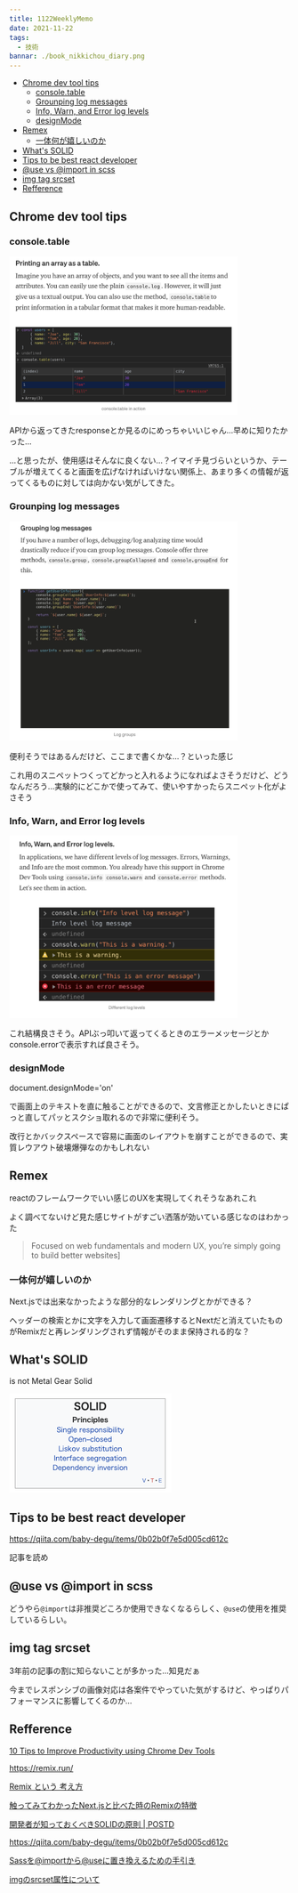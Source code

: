 ```yaml
---
title: 1122WeeklyMemo
date: 2021-11-22
tags:
  - 技術
bannar: ./book_nikkichou_diary.png
---
```


- [Chrome dev tool tips](#chrome-dev-tool-tips)
  - [console.table](#consoletable)
  - [Grounping log messages](#grounping-log-messages)
  - [Info, Warn, and Error log levels](#info-warn-and-error-log-levels)
  - [designMode](#designmode)
- [Remex](#remex)
  - [一体何が嬉しいのか](#一体何が嬉しいのか)
- [What's SOLID](#whats-solid)
- [Tips to be best react developer](#tips-to-be-best-react-developer)
- [@use vs @import in scss](#use-vs-import-in-scss)
- [img tag srcset](#img-tag-srcset)
- [Refference](#refference)

## Chrome dev tool tips

### console.table

<img src="./assets/1122WeeklyMemo_img/image-20211122103725789.png" alt="image-20211122103725789" style="zoom:40%;" />

APIから返ってきたresponseとか見るのにめっちゃいいじゃん…早めに知りたかった…

…と思ったが、使用感はそんなに良くない…？イマイチ見づらいというか、テーブルが増えてくると画面を広げなければいけない関係上、あまり多くの情報が返ってくるものに対しては向かない気がしてきた。

### Grounping log messages

<img src="./assets/1122WeeklyMemo_img/image-20211122163053757.png" alt="image-20211122163123832" style="zoom:40%;" />

便利そうではあるんだけど、ここまで書くかな…？といった感じ

これ用のスニペットつくってどかっと入れるようになればよさそうだけど、どうなんだろう…実験的にどこかで使ってみて、使いやすかったらスニペット化がよさそう

### Info, Warn, and Error log levels

<img src="./assets/1122WeeklyMemo_img/image-20211122163300438.png" alt="image-20211122163300438" style="zoom:40%;" />

これ結構良さそう。APIぶっ叩いて返ってくるときのエラーメッセージとかconsole.errorで表示すれば良さそう。

### designMode

document.designMode='on'

で画面上のテキストを直に触ることができるので、文言修正とかしたいときにぱっと直してパッとスクショ取れるので非常に便利そう。

改行とかバックスペースで容易に画面のレイアウトを崩すことができるので、実質レウアウト破壊爆弾なのかもしれない

## Remex

reactのフレームワークでいい感じのUXを実現してくれそうなあれこれ

よく調べてないけど見た感じサイトがすごい洒落が効いている感じなのはわかった

> Focused on web fundamentals and modern UX, you’re simply going to build better websites]

### 一体何が嬉しいのか

Next.jsでは出来なかったような部分的なレンダリングとかができる？

ヘッダーの検索とかに文字を入力して画面遷移するとNextだと消えていたものがRemixだと再レンダリングされず情報がそのまま保持される的な？

## What's SOLID

is not Metal Gear Solid

![image-20211124115712503](./assets/1122WeeklyMemo_img/image-20211124115712503.png)



## Tips to be best react developer

https://qiita.com/baby-degu/items/0b02b0f7e5d005cd612c

記事を読め

## @use vs @import in scss

どうやら`@import`は非推奨どころか使用できなくなるらしく、`@use`の使用を推奨しているらしい。

## img tag srcset

3年前の記事の割に知らないことが多かった…知見だぁ

今までレスポンシブの画像対応は各案件でやっていた気がするけど、やっぱりパフォーマンスに影響してくるのか…

## Refference

[10 Tips to Improve Productivity using Chrome Dev Tools](https://blog.bitsrc.io/10-tips-to-improve-productivity-using-chrome-dev-tools-7918fc8203f3)

https://remix.run/

[Remix という 考え方](https://zenn.dev/kaa_a_zu/articles/fbd06ca2cc3b86)

[触ってみてわかったNext.jsと比べた時のRemixの特徴](https://zenn.dev/steelydylan/articles/remix-nextjs-comparison)

[開発者が知っておくべきSOLIDの原則 | POSTD](https://postd.cc/solid-principles-every-developer-should-know/)

https://qiita.com/baby-degu/items/0b02b0f7e5d005cd612c

[Sassを@importから@useに置き換えるための手引き](https://kojika17.com/2020/05/next-generation-sass-module-system.html)

[imgのsrcset属性について](https://qiita.com/sigwyg/items/6735828ca97b93b03714)